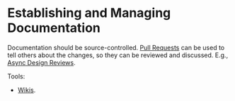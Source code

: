 # Establishing and Managing Documentation

Documentation should be source-controlled. [Pull Requests](../guidance/pull-requests.md) can be used to tell others about the changes, so they can be reviewed and discussed. E.g., [Async Design Reviews](../../design/design-reviews/recipes/async-design-reviews.md).

Tools:

- [Wikis](../tools/wikis.md).
